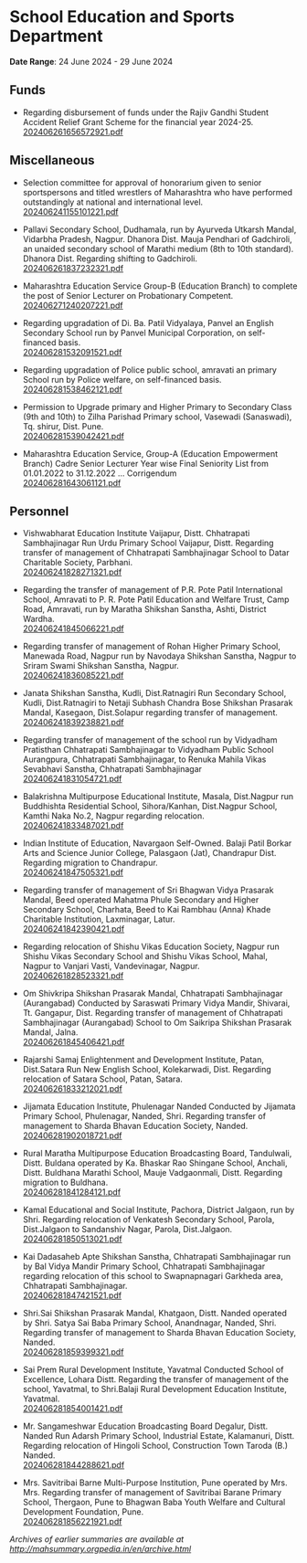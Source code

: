 # School Education and Sports Department

**Date Range**: 24 June 2024 - 29 June 2024


## Funds
- Regarding disbursement of funds under the Rajiv Gandhi Student Accident Relief Grant Scheme for the financial year 2024-25.\
  [202406261656572921.pdf](https://gr.maharashtra.gov.in/Site/Upload/Government%20Resolutions/English/202406261656572921.pdf)

## Miscellaneous
- Selection committee for approval of honorarium given to senior sportspersons and titled wrestlers of Maharashtra who have performed outstandingly at national and international level.\
  [202406241155101221.pdf](https://gr.maharashtra.gov.in/Site/Upload/Government%20Resolutions/English/202406241155101221.pdf)

- Pallavi Secondary School, Dudhamala, run by Ayurveda Utkarsh Mandal, Vidarbha Pradesh, Nagpur. Dhanora Dist. Mauja Pendhari of Gadchiroli, an unaided secondary school of Marathi medium (8th to 10th standard). Dhanora Dist. Regarding shifting to Gadchiroli.\
  [202406261837232321.pdf](https://gr.maharashtra.gov.in/Site/Upload/Government%20Resolutions/English/202406261837232321....pdf)

- Maharashtra Education Service Group-B (Education Branch) to complete the post of Senior Lecturer on Probationary Competent.\
  [202406271240207221.pdf](https://gr.maharashtra.gov.in/Site/Upload/Government%20Resolutions/English/202406271240207221...pdf)

- Regarding upgradation of Di. Ba. Patil Vidyalaya, Panvel an English Secondary School run by Panvel Municipal Corporation, on self-financed basis.\
  [202406281532091521.pdf](https://gr.maharashtra.gov.in/Site/Upload/Government%20Resolutions/English/202406281532091521.pdf)

- Regarding upgradation of Police public school, amravati an primary School run by Police welfare, on self-financed basis.\
  [202406281538462121.pdf](https://gr.maharashtra.gov.in/Site/Upload/Government%20Resolutions/English/202406281538462121.pdf)

- Permission  to  Upgrade  primary and Higher Primary to Secondary  Class (9th and 10th) to  Zilha  Parishad  Primary school, Vasewadi (Sanaswadi), Tq. shirur, Dist. Pune.\
  [202406281539042421.pdf](https://gr.maharashtra.gov.in/Site/Upload/Government%20Resolutions/English/202406281539042421.pdf)

- Maharashtra Education Service, Group-A (Education Empowerment Branch) Cadre Senior Lecturer Year wise Final Seniority List from 01.01.2022 to 31.12.2022 ... Corrigendum\
  [202406281643061121.pdf](https://gr.maharashtra.gov.in/Site/Upload/Government%20Resolutions/English/202406281643061121.pdf)

## Personnel
- Vishwabharat Education Institute Vaijapur, Distt. Chhatrapati Sambhajinagar Run Urdu Primary School Vaijapur, Distt. Regarding transfer of management of Chhatrapati Sambhajinagar School to Datar Charitable Society, Parbhani.\
  [202406241828271321.pdf](https://gr.maharashtra.gov.in/Site/Upload/Government%20Resolutions/English/202406241828271321.pdf)

- Regarding the transfer of management of P.R. Pote Patil International School, Amravati to P. R. Pote Patil Education and Welfare Trust, Camp Road, Amravati, run by Maratha Shikshan Sanstha, Ashti, District Wardha.\
  [202406241845066221.pdf](https://gr.maharashtra.gov.in/Site/Upload/Government%20Resolutions/English/202406241845066221.pdf)

- Regarding transfer of management of Rohan Higher Primary School, Manewada Road, Nagpur run by Navodaya Shikshan Sanstha, Nagpur to Sriram Swami Shikshan Sanstha, Nagpur.\
  [202406241836085221.pdf](https://gr.maharashtra.gov.in/Site/Upload/Government%20Resolutions/English/202406241836085221.pdf)

- Janata Shikshan Sanstha, Kudli, Dist.Ratnagiri Run Secondary School, Kudli, Dist.Ratnagiri to Netaji Subhash Chandra Bose Shikshan Prasarak Mandal, Kasegaon, Dist.Solapur regarding transfer of management.\
  [202406241839238821.pdf](https://gr.maharashtra.gov.in/Site/Upload/Government%20Resolutions/English/202406241839238821.pdf)

- Regarding transfer of management of the school run by Vidyadham Pratisthan Chhatrapati Sambhajinagar to Vidyadham Public School Aurangpura, Chhatrapati Sambhajinagar, to Renuka Mahila Vikas Sevabhavi Sanstha, Chhatrapati Sambhajinagar\
  [202406241831054721.pdf](https://gr.maharashtra.gov.in/Site/Upload/Government%20Resolutions/English/202406241831054721.pdf)

- Balakrishna Multipurpose Educational Institute, Masala, Dist.Nagpur run Buddhishta Residential School, Sihora/Kanhan, Dist.Nagpur School, Kamthi Naka No.2, Nagpur regarding relocation.\
  [202406241833487021.pdf](https://gr.maharashtra.gov.in/Site/Upload/Government%20Resolutions/English/202406241833487021.pdf)

- Indian Institute of Education, Navargaon Self-Owned. Balaji Patil Borkar Arts and Science Junior College, Palasgaon (Jat), Chandrapur Dist. Regarding migration to Chandrapur.\
  [202406241847505321.pdf](https://gr.maharashtra.gov.in/Site/Upload/Government%20Resolutions/English/202406241847505321.pdf)

- Regarding transfer of management of Sri Bhagwan Vidya Prasarak Mandal, Beed operated Mahatma Phule Secondary and Higher Secondary School, Charhata, Beed to Kai Rambhau (Anna) Khade Charitable Institution, Laxminagar, Latur.\
  [202406241842390421.pdf](https://gr.maharashtra.gov.in/Site/Upload/Government%20Resolutions/English/202406241842390421.pdf)

- Regarding relocation of Shishu Vikas Education Society, Nagpur run Shishu Vikas Secondary School and Shishu Vikas School, Mahal, Nagpur to Vanjari Vasti, Vandevinagar, Nagpur.\
  [202406261828523321.pdf](https://gr.maharashtra.gov.in/Site/Upload/Government%20Resolutions/English/202406261828523321.pdf)

- Om Shivkripa Shikshan Prasarak Mandal, Chhatrapati Sambhajinagar (Aurangabad) Conducted by Saraswati Primary Vidya Mandir, Shivarai, Tt. Gangapur, Dist. Regarding transfer of management of Chhatrapati Sambhajinagar (Aurangabad) School to Om Saikripa Shikshan Prasarak Mandal, Jalna.\
  [202406261845406421.pdf](https://gr.maharashtra.gov.in/Site/Upload/Government%20Resolutions/English/202406261845406421.pdf)

- Rajarshi Samaj Enlightenment and Development Institute, Patan, Dist.Satara Run New English School, Kolekarwadi, Dist. Regarding relocation of Satara School, Patan, Satara.\
  [202406261833212021.pdf](https://gr.maharashtra.gov.in/Site/Upload/Government%20Resolutions/English/202406261833212021.pdf)

- Jijamata Education Institute, Phulenagar Nanded Conducted by Jijamata Primary School, Phulenagar, Nanded, Shri. Regarding transfer of management to Sharda Bhavan Education Society, Nanded.\
  [202406281902018721.pdf](https://gr.maharashtra.gov.in/Site/Upload/Government%20Resolutions/English/202406281902018721.pdf)

- Rural Maratha Multipurpose Education Broadcasting Board, Tandulwali, Distt. Buldana operated by Ka. Bhaskar Rao Shingane School, Anchali, Distt. Buldhana Marathi School, Mauje Vadgaonmali, Distt. Regarding migration to Buldhana.\
  [202406281841284121.pdf](https://gr.maharashtra.gov.in/Site/Upload/Government%20Resolutions/English/202406281841284121.pdf)

- Kamal Educational and Social Institute, Pachora, District Jalgaon, run by Shri. Regarding relocation of Venkatesh Secondary School, Parola, Dist.Jalgaon to Sandanshiv Nagar, Parola, Dist.Jalgaon.\
  [202406281850513021.pdf](https://gr.maharashtra.gov.in/Site/Upload/Government%20Resolutions/English/202406281850513021.pdf)

- Kai Dadasaheb Apte Shikshan Sanstha, Chhatrapati Sambhajinagar run by Bal Vidya Mandir Primary School, Chhatrapati Sambhajinagar regarding relocation of this school to Swapnapnagari Garkheda area, Chhatrapati Sambhajinagar.\
  [202406281847421521.pdf](https://gr.maharashtra.gov.in/Site/Upload/Government%20Resolutions/English/202406281847421521.pdf)

- Shri.Sai Shikshan Prasarak Mandal, Khatgaon, Distt. Nanded operated by Shri. Satya Sai Baba Primary School, Anandnagar, Nanded, Shri. Regarding transfer of management to Sharda Bhavan Education Society, Nanded.\
  [202406281859399321.pdf](https://gr.maharashtra.gov.in/Site/Upload/Government%20Resolutions/English/202406281859399321.pdf)

- Sai Prem Rural Development Institute, Yavatmal Conducted School of Excellence, Lohara Distt. Regarding the transfer of management of the school, Yavatmal, to Shri.Balaji Rural Development Education Institute, Yavatmal.\
  [202406281854001421.pdf](https://gr.maharashtra.gov.in/Site/Upload/Government%20Resolutions/English/202406281854001421.pdf)

- Mr. Sangameshwar Education Broadcasting Board Degalur, Distt. Nanded Run Adarsh Primary School, Industrial Estate, Kalamanuri, Distt. Regarding relocation of Hingoli School, Construction Town Taroda (B.) Nanded.\
  [202406281844288621.pdf](https://gr.maharashtra.gov.in/Site/Upload/Government%20Resolutions/English/202406281844288621.pdf)

- Mrs. Savitribai Barne Multi-Purpose Institution, Pune operated by Mrs. Mrs. Regarding transfer of management of Savitribai Barane Primary School, Thergaon, Pune to Bhagwan Baba Youth Welfare and Cultural Development Foundation, Pune.\
  [202406281856221921.pdf](https://gr.maharashtra.gov.in/Site/Upload/Government%20Resolutions/English/202406281856221921.pdf)


*Archives of earlier summaries are available at http://mahsummary.orgpedia.in/en/archive.html*